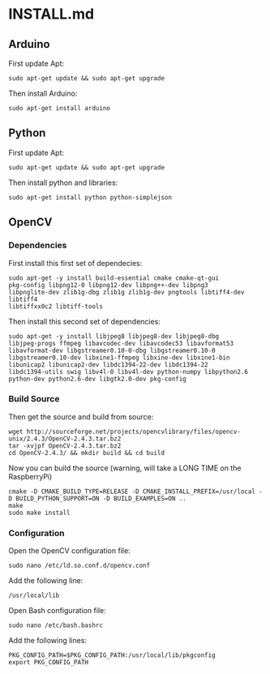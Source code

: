 # INSTALL.md
## Arduino
First update Apt:

	sudo apt-get update && sudo apt-get upgrade

Then install Arduino:

	sudo apt-get install arduino
	
## Python
First update Apt:

	sudo apt-get update && sudo apt-get upgrade

Then install python and libraries:

	sudo apt-get install python python-simplejson

## OpenCV
### Dependencies
First install this first set of dependecies:

	sudo apt-get -y install build-essential cmake cmake-qt-gui
	pkg-config libpng12-0 libpng12-dev libpng++-dev libpng3
	libpnglite-dev zlib1g-dbg zlib1g zlib1g-dev pngtools libtiff4-dev libtiff4
	libtiffxx0c2 libtiff-tools
	
Then install this second set of dependencies:

	sudo apt-get -y install libjpeg8 libjpeg8-dev libjpeg8-dbg
	libjpeg-progs ffmpeg libavcodec-dev libavcodec53 libavformat53
	libavformat-dev libgstreamer0.10-0-dbg libgstreamer0.10-0
	libgstreamer0.10-dev libxine1-ffmpeg libxine-dev libxine1-bin
	libunicap2 libunicap2-dev libdc1394-22-dev libdc1394-22
	libdc1394-utils swig libv4l-0 libv4l-dev python-numpy libpython2.6
	python-dev python2.6-dev libgtk2.0-dev pkg-config

### Build Source
Then get the source and build from source:

	wget http://sourceforge.net/projects/opencvlibrary/files/opencv-unix/2.4.3/OpenCV-2.4.3.tar.bz2
	tar -xvjpf OpenCV-2.4.3.tar.bz2
	cd OpenCV-2.4.3/ && mkdir build && cd build
	
Now you can build the source (warning, will take a LONG TIME on the RaspberryPi)

	cmake -D CMAKE_BUILD_TYPE=RELEASE -D CMAKE_INSTALL_PREFIX=/usr/local -D BUILD_PYTHON_SUPPORT=ON -D BUILD_EXAMPLES=ON ..
	make
	sudo make install

### Configuration
Open the OpenCV configuration file:

	sudo nano /etc/ld.so.conf.d/opencv.conf
	
Add the following line:

	/usr/local/lib
	
Open Bash configuration file:

	sudo nano /etc/bash.bashrc
	
Add the following lines:

	PKG_CONFIG_PATH=$PKG_CONFIG_PATH:/usr/local/lib/pkgconfig
	export PKG_CONFIG_PATH
